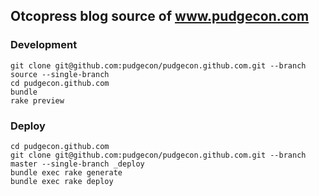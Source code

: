 ## Otcopress blog source of www.pudgecon.com

### Development

```
git clone git@github.com:pudgecon/pudgecon.github.com.git --branch source --single-branch
cd pudgecon.github.com
bundle
rake preview
```

### Deploy

```
cd pudgecon.github.com
git clone git@github.com:pudgecon/pudgecon.github.com.git --branch master --single-branch _deploy
bundle exec rake generate
bundle exec rake deploy
```
